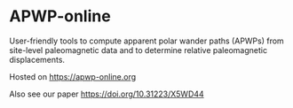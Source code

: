 # APWP-online

User-friendly tools to compute apparent polar wander paths (APWPs) from site-level paleomagnetic data and to determine relative paleomagnetic displacements.

Hosted on <https://apwp-online.org>

Also see our paper https://doi.org/10.31223/X5WD44
